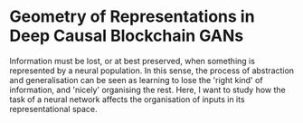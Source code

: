 # Geometry of Representations in Deep Causal Blockchain GANs

Information must be lost, or at best preserved, when something is represented by a neural population. In this sense, the process of abstraction and generalisation can be seen as learning to lose the 'right kind' of information, and 'nicely' organising the rest. Here, I want to study how the task of a neural network affects the organisation of inputs in its representational space. 

